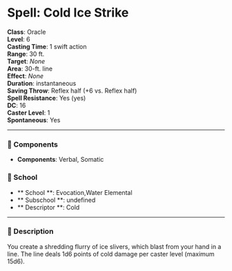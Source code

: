 
# Spell: Cold Ice Strike
**Class**: Oracle  
**Level**: 6  
**Casting Time**: 1 swift action  
**Range**: 30 ft.  
**Target**: _None_  
**Area**: 30-ft. line  
**Effect**: _None_  
**Duration**: instantaneous  
**Saving Throw**: Reflex half (+6 vs. Reflex half)  
**Spell Resistance**: Yes (yes)  
**DC**: 16  
**Caster Level**: 1  
**Spontaneous**: Yes

---

### 🔮 Components
- **Components**: Verbal, Somatic

### 🏫 School
- ** School **: Evocation,Water Elemental
- ** Subschool **: undefined
- ** Descriptor **: Cold
---

### 📜 Description
You create a shredding flurry of ice slivers, which blast from your hand in a line. The line deals 1d6 points of cold damage per caster level (maximum 15d6).

